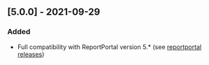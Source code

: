 
## [5.0.0] - 2021-09-29
### Added
- Full compatibility with ReportPortal version 5.* (see [reportportal releases](https://github.com/reportportal/reportportal/releases))
